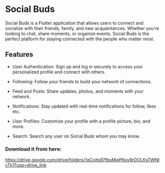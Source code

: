 # Social Buds

Social Buds is a Flutter application that allows users to connect and socialize with their friends, family, and new acquaintances. Whether you're looking to chat, share moments, or organize events, Social Buds is the perfect platform for staying connected with the people who matter most.

## Features

- User Authentication: Sign up and log in securely to access your personalized profile and connect with others.

- Following: Follow your friends to build your network of connections.

- Feed and Posts: Share updates, photos, and moments with your network.

- Notifications: Stay updated with real-time notifications for follow, likes etc.

- User Profiles: Customize your profile with a profile picture, bio, and more.

- Search: Search any user on Social Buds whom you may know.

### Download it from here: 
https://drive.google.com/drive/folders/1qCojts97fbsMwP6xv9rDOLKsTWNtcTk1?usp=drive_link


